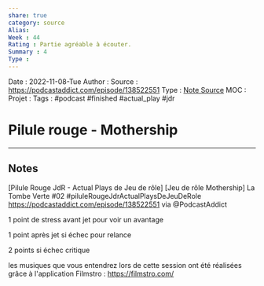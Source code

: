 ```yaml
---
share: true 
category: source
Alias:
Week : 44
Rating : Partie agréable à écouter.
Summary : 4
Type : 
---
```

Date : 2022-11-08-Tue
Author :
Source : https://podcastaddict.com/episode/138522551
Type : [Note Source](Note%20Source.md)
MOC :
Projet : 
Tags : #podcast #finished #actual_play #jdr 

# Pilule rouge - Mothership


***

## Notes

[Pilule Rouge JdR - Actual Plays de Jeu de rôle] [Jeu de rôle Mothership] La Tombe Verte #02 #piluleRougeJdrActualPlaysDeJeuDeRole 
https://podcastaddict.com/episode/138522551 via @PodcastAddict

1 point de stress avant jet pour voir un avantage

1 point après jet si échec pour relance

2 points si échec critique

les musiques que vous entendrez lors de cette session ont été réalisées grâce à l'application Filmstro : https://filmstro.com/